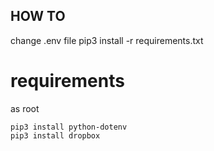 ## HOW TO

change .env file
pip3 install -r requirements.txt

# requirements

as root

```
pip3 install python-dotenv
pip3 install dropbox
```